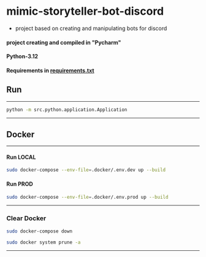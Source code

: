 # mimic-storyteller-bot-discord

- project based on creating and manipulating bots for discord

#### project creating and compiled in "Pycharm"

#### Python-3.12

#### Requirements in [requirements.txt](requirements.txt)

## Run

 - --------------------------------------------------

```bash
python -m src.python.application.Application
```
 - --------------------------------------------------

## Docker

 - --------------------------------------------------

#### Run LOCAL

```bash
sudo docker-compose --env-file=.docker/.env.dev up --build 
```

#### Run PROD

```bash
sudo docker-compose --env-file=.docker/.env.prod up --build 
```

 - --------------------------------------------------

### Clear Docker

```bash
sudo docker-compose down
```

```bash
sudo docker system prune -a
```

 - --------------------------------------------------

